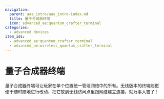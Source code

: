 ```yaml
---
navigation:
  parent: aae_intro/aae_intro-index.md
  title: 量子合成器终端
  icon: advanced_ae:quantum_crafter_terminal
categories:
  - advanced devices
item_ids:
  - advanced_ae:quantum_crafter_terminal
  - advanced_ae:wireless_quantum_crafter_terminal
---
```


# 量子合成器终端

<Row gap="20">
<ItemImage id="advanced_ae:quantum_crafter_terminal" scale="4"></ItemImage>
<ItemImage id="advanced_ae:wireless_quantum_crafter_terminal" scale="4"></ItemImage>
</Row>

量子合成器终端可让玩家在单个位置统一管理网络中的所有<ItemLink id="advanced_ae:quantum_crafter"/>。无线版本的终端则更便于随时随地进行改动，把它放到无线访问点里跟网络建立连接，就万事大吉了！

<Row gap="20">
<RecipeFor id="advanced_ae:quantum_crafter_terminal" />
<RecipeFor id="advanced_ae:wireless_quantum_crafter_terminal" />
</Row>